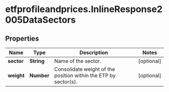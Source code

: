 # etfprofileandprices.InlineResponse2005DataSectors

## Properties

Name | Type | Description | Notes
------------ | ------------- | ------------- | -------------
**sector** | **String** | Name of the sector. | [optional] 
**weight** | **Number** | Consolidate weight of the position within the ETP by sector(s). | [optional] 


